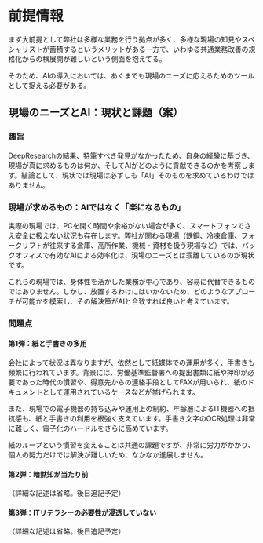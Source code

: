 # 前提情報
まず大前提として弊社は多様な業務を行う拠点が多く、多様な現場の知見やスペシャリストが蓄積するというメリットがある一方で、いわゆる共通業務改善の規格化からの横展開が難しいという側面を抱えてる。

そのため、AIの導入においては、あくまでも現場のニーズに応えるためのツールとして捉える必要がある。

## 現場のニーズとAI：現状と課題（案）

### 趣旨

DeepResearchの結果、特筆すべき発見がなかったため、自身の経験に基づき、現場が真に求めるものは何か、そしてAIがどのように貢献できるのかを考察します。結論として、現状では現場は必ずしも「AI」そのものを求めているわけではありません。

### 現場が求めるもの：AIではなく「楽になるもの」

実際の現場では、PCを開く時間や余裕がない場合が多く、スマートフォンでさえ安全に扱えない状況も存在します。弊社が関わる現場（鉄鋼、冷凍倉庫、フォークリフトが往来する倉庫、高所作業、機械・資材を扱う現場など）では、バックオフィスで有効なAIによる効率化は、現場のニーズとは乖離しているのが現状です。

これらの現場では、身体性を活かした業務が中心であり、容易に代替できるものではありません。しかし、放置するわけにはいかないため、どのようなアプローチが可能かを模索し、その解決策がAIと合致すれば良いと考えています。

### 問題点

#### 第1弾：紙と手書きの多用

会社によって状況は異なりますが、依然として紙媒体での運用が多く、手書きも頻繁に行われています。背景には、労働基準監督署への提出書類に紙や押印が必要であった時代の慣習や、得意先からの連絡手段としてFAXが用いられ、紙のドキュメントとして運用されているケースなどが挙げられます。

また、現場での電子機器の持ち込みや運用上の制約、年齢層によるIT機器への抵抗感も、紙と手書きの利用を根強く支えています。手書き文字のOCR処理は非常に難しく、電子化のハードルをさらに高めています。

紙のループという慣習を変えることは共通の課題ですが、非常に労力がかかり、個人の努力だけでは解決が難しいため、なかなか進展しません。

#### 第2弾：暗黙知が当たり前

（詳細な記述は省略。後日追記予定）

#### 第3弾：ITリテラシーの必要性が浸透していない

（詳細な記述は省略。後日追記予定） 